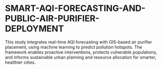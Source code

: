# SMART-AQI-FORECASTING-AND-PUBLIC-AIR-PURIFIER-DEPLOYMENT
This study integrates real-time AQI forecasting with GIS-based air purifier placement, using machine learning to predict pollution hotspots. The framework enables proactive interventions, protects vulnerable populations, and informs sustainable urban planning and resource allocation for smarter, healthier cities.
